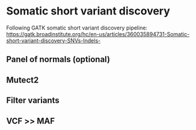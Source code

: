 # Somatic short variant discovery

Following GATK somatic short variant discovery pipeline:
https://gatk.broadinstitute.org/hc/en-us/articles/360035894731-Somatic-short-variant-discovery-SNVs-Indels-

## Panel of normals (optional)

## Mutect2

## Filter variants

## VCF >> MAF
